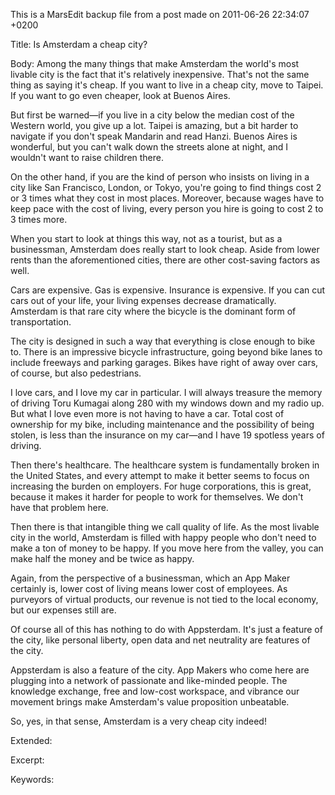 This is a MarsEdit backup file from a post made on 2011-06-26 22:34:07 +0200

Title:
Is Amsterdam a cheap city?

Body:
Among the many things that make Amsterdam the world's most livable city is the fact that it's relatively inexpensive. That's not the same thing as saying it's cheap. If you want to live in a cheap city, move to Taipei. If you want to go even cheaper, look at Buenos Aires.But first be warned—if you live in a city below the median cost of the Western world, you give up a lot. Taipei is amazing, but a bit harder to navigate if you don't speak Mandarin and read Hanzi. Buenos Aires is wonderful, but you can't walk down the streets alone at night, and I wouldn't want to raise children there.On the other hand, if you are the kind of person who insists on living in a city like San Francisco, London, or Tokyo, you're going to find things cost 2 or 3 times what they cost in most places. Moreover, because wages have to keep pace with the cost of living, every person you hire is going to cost 2 to 3 times more.When you start to look at things this way, not as a tourist, but as a businessman, Amsterdam does really start to look cheap. Aside from lower rents than the aforementioned cities, there are other cost-saving factors as well.Cars are expensive. Gas is expensive. Insurance is expensive. If you can cut cars out of your life, your living expenses decrease dramatically. Amsterdam is that rare city where the bicycle is the dominant form of transportation. The city is designed in such a way that everything is close enough to bike to. There is an impressive bicycle infrastructure, going beyond bike lanes to include freeways and parking garages. Bikes have right of away over cars, of course, but also pedestrians. I love cars, and I love my car in particular. I will always treasure the memory of driving Toru Kumagai along 280 with my windows down and my radio up. But what I love even more is not having to have a car. Total cost of ownership for my bike, including maintenance and the possibility of being stolen, is less than the insurance on my car—and I have 19 spotless years of driving.Then there's healthcare. The healthcare system is fundamentally broken in the United States, and every attempt to make it better seems to focus on increasing the burden on employers. For huge corporations, this is great, because it makes it harder for people to work for themselves. We don't have that problem here. Then there is that intangible thing we call quality of life. As the most livable city in the world, Amsterdam is filled with happy people who don't need to make a ton of money to be happy. If you move here from the valley, you can make half the money and be twice as happy.Again, from the perspective of a businessman, which an App Maker certainly is, lower cost of living means lower cost of employees. As purveyors of virtual products, our revenue is not tied to the local economy, but our expenses still are.Of course all of this has nothing to do with Appsterdam. It's just a feature of the city, like personal liberty, open data and net neutrality are features of the city. Appsterdam is also a feature of the city. App Makers who come here are plugging into a network of passionate and like-minded people. The knowledge exchange, free and low-cost workspace, and vibrance our movement brings make Amsterdam's value proposition unbeatable.So, yes, in that sense, Amsterdam is a very cheap city indeed!

Extended:


Excerpt:


Keywords:

